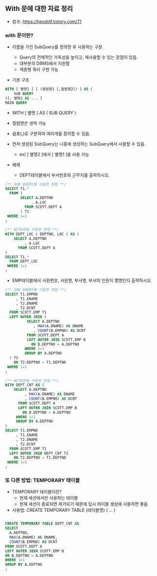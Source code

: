 ## With 문에 대한 자료 정리
- 참조: https://heodolf.tistory.com/71

### with 문이란?
- 이름을 가진 SubQuery를 정의한 후 사용하는 구문.
  - Query의 전체적인 가독성을 높이고, 재사용할 수 있는 장점이 있음.
  - 대부분의 DBMS에서 지원함
  - 계층형 쿼리 구현 가능
 

- 기본 구조
```sql
WITH [ 별명1 ] [ (컬럼명1 [,컬럼명2]) ] AS (
    SUB QUERY
)[, 별명2 AS ... ]
MAIN QUERY
```
- WITH [ 별명 ] AS ( SUB QUERY )
- 컬럼명은 생략 가능
- 쉼표(,)로 구분하여 여러개를 정의할 수 있음.
- 먼저 생성된 SubQuery는 나중에 생성하는 SubQuery에서 사용할 수 있음.
  - ex) [ 별명2 ]에서 [ 별명1 ]을 사용 가능

 

- 예제
   - DEPT테이블에서 부서번호와 근무지를 출력하시오.
```sql
/** SUB QUERY를 이용한 방법 **/
SELECT T1.*
  FROM (
       SELECT A.DEPTNO
            , A.LOC
         FROM SCOTT.DEPT A
       ) T1
 WHERE 1=1
;
 
/** WITH문을 이용한 방법 **/
WITH DEPT_LOC ( DEPTNO, LOC ) AS (
    SELECT A.DEPTNO
         , A.LOC
      FROM SCOTT.DEPT A
)
SELECT T1.*
  FROM DEPT_LOC
 WHERE 1=1
;
```

- EMP테이블에서 사원번호, 사원명, 부서명, 부서의 인원이 몇명인지 출력하시오.
```sql
/** SUB QUERY를 이용한 방법 **/
SELECT T1.EMPNO
     , T1.ENAME
     , T2.DNAME
     , T2.DCNT
  FROM SCOTT.EMP T1
  LEFT OUTER JOIN (
          SELECT A.DEPTNO
             , MAX(A.DNAME) AS DNAME
             , COUNT(B.EMPNO) AS DCNT
          FROM SCOTT.DEPT A
          LEFT OUTER JOIN SCOTT.EMP B
            ON B.DEPTNO = A.DEPTNO
         WHERE 1=1
         GROUP BY A.DEPTNO
  ) T2
    ON T2.DEPTNO = T1.DEPTNO
 WHERE 1=1
;
 
/** WITH문을 이용한 방법 **/
WITH DEPT_CNT AS (
    SELECT A.DEPTNO
         , MAX(A.DNAME) AS DNAME
         , COUNT(B.EMPNO) AS DCNT
      FROM SCOTT.DEPT A
      LEFT OUTER JOIN SCOTT.EMP B
        ON B.DEPTNO = A.DEPTNO
     WHERE 1=1
     GROUP BY A.DEPTNO
)
SELECT T1.EMPNO
     , T1.ENAME
     , T2.DNAME
     , T2.DCNT
  FROM SCOTT.EMP T1
  LEFT OUTER JOIN DEPT_CNT T2
    ON T2.DEPTNO = T1.DEPTNO
 WHERE 1=1
;
```

### 또 다른 방법: TEMPORARY 테이블
- TEMPORARY 테이블이란?
  - 현재 세션에서만 사용하는 테이블
  - 현재 세션이 종료되면 제거되기 때문에 임시 테이블 생성에 사용하면 좋음
- 사용법: CREATE TEMPORARY TABLE {테이블명} ( ... )
```sql

CREATE TEMPORARY TABLE DEPT_CNT AS
SELECT 
  A.DEPTNO, 
  MAX(A.DNAME) AS DNAME, 
  COUNT(B.EMPNO) AS DCNT
FROM SCOTT.DEPT A
LEFT OUTER JOIN SCOTT.EMP B
ON B.DEPTNO = A.DEPTNO
WHERE 1=1
GROUP BY A.DEPTNO
;     
```
     
